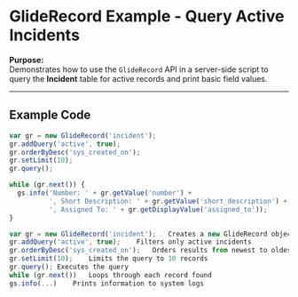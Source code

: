 # GlideRecord Example - Query Active Incidents

**Purpose:**  
Demonstrates how to use the `GlideRecord` API in a server-side script to query the **Incident** table for active records and print basic field values.

---

## Example Code

```js
var gr = new GlideRecord('incident');
gr.addQuery('active', true);
gr.orderByDesc('sys_created_on');
gr.setLimit(10);
gr.query();

while (gr.next()) {
  gs.info('Number: ' + gr.getValue('number') +
          ', Short Description: ' + gr.getValue('short_description') +
          ', Assigned To: ' + gr.getDisplayValue('assigned_to'));
}

var gr = new GlideRecord('incident');	Creates a new GlideRecord object for the Incident table
gr.addQuery('active', true);	Filters only active incidents
gr.orderByDesc('sys_created_on');	Orders results from newest to oldest
gr.setLimit(10);	Limits the query to 10 records
gr.query();	Executes the query
while (gr.next())	Loops through each record found
gs.info(...)	Prints information to system logs
